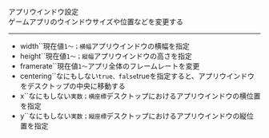 アプリウインドウ設定  
ゲームアプリのウインドウサイズや位置などを変更する

***
- width``現在値`1〜；横幅`アプリウインドウの横幅を指定
- height``現在値`1〜；縦幅`アプリウインドウの高さを指定
- framerate``現在値`1〜`アプリ全体のフレームレートを変更
- centering``なにもしない`true、false`trueを指定すると、アプリウインドウをデスクトップの中央に移動する
- x``なにもしない`実数；横座標`デスクトップにおけるアプリウインドウの横位置を指定
- y``なにもしない`実数；縦座標`デスクトップにおけるアプリウインドウの縦位置を指定
